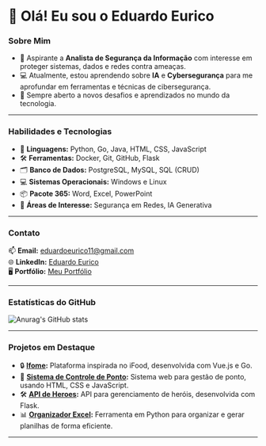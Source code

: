 # 👋 Olá! Eu sou o Eduardo Eurico

### Sobre Mim
- 🎯 Aspirante a **Analista de Segurança da Informação** com interesse em proteger sistemas, dados e redes contra ameaças.
- 💻 Atualmente, estou aprendendo sobre **IA** e **Cybersegurança** para me aprofundar em ferramentas e técnicas de cibersegurança.
- 🌱 Sempre aberto a novos desafios e aprendizados no mundo da tecnologia.

---

### Habilidades e Tecnologias
- 🚀 **Linguagens:** Python, Go, Java, HTML, CSS, JavaScript
- 🛠️ **Ferramentas:** Docker, Git, GitHub, Flask
- 🗂️ **Banco de Dados:** PostgreSQL, MySQL, SQL (CRUD)
- 💻 **Sistemas Operacionais:** Windows e Linux
- 📦 **Pacote 365:** Word, Excel, PowerPoint
- 🧠 **Áreas de Interesse:** Segurança em Redes, IA Generativa

---

### Contato
📫 **Email:** [eduardoeurico11@gmail.com](mailto:eduardoeurico11@gmail.com)  
🌐 **LinkedIn:** [Eduardo Eurico](https://www.linkedin.com/in/eduardo-eurico)  
🖥️ **Portfólio:** [Meu Portfólio](#)

---

### Estatísticas do GitHub
![Anurag's GitHub stats](https://github-readme-stats.vercel.app/api?username=EduardoEurico&show_icons=true&theme=radical)

---

### Projetos em Destaque
- 🔒 **[Ifome](https://github.com/EduardoEurico/ifome):** Plataforma inspirada no iFood, desenvolvida com Vue.js e Go.
- 🚀 **[Sistema de Controle de Ponto](https://github.com/EduardoEurico/sistema-ponto):** Sistema web para gestão de ponto, usando HTML, CSS e JavaScript.
- 🛠️ **[API de Heroes](https://github.com/EduardoEurico/heroes-api):** API para gerenciamento de heróis, desenvolvida com Flask.
- 📊 **[Organizador Excel](https://github.com/EduardoEurico/Organizador-Excell):** Ferramenta em Python para organizar e gerar planilhas de forma eficiente.


---
